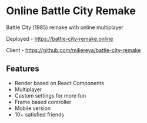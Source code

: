 # Online Battle City Remake

Battle City (1985) remake with online multiplayer

Deployed - https://battle-city-remake.online

Client - https://github.com/miliereya/battle-city-remake

## Features
-  Render based on React Components
-  Multiplayer
-  Custom settings for more fun
-  Frame based controller
-  Mobile version
-  10+ satisfied friends

